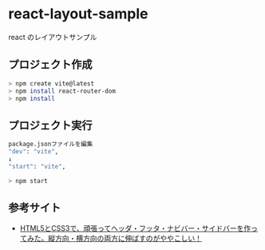 # react-layout-sample

react のレイアウトサンプル

## プロジェクト作成

```bash
> npm create vite@latest
> npm install react-router-dom
> npm install
```

## プロジェクト実行

```bash
package.jsonファイルを編集
"dev": "vite",
↓
"start": "vite",
```

```bash
> npm start
```
## 参考サイト
- [HTML5とCSS3で、頑張ってヘッダ・フッタ・ナビバー・サイドバーを作ってみた。縦方向・横方向の両方に伸ばすのがややこしい！](https://www.messiahworks.com/archives/21462)
